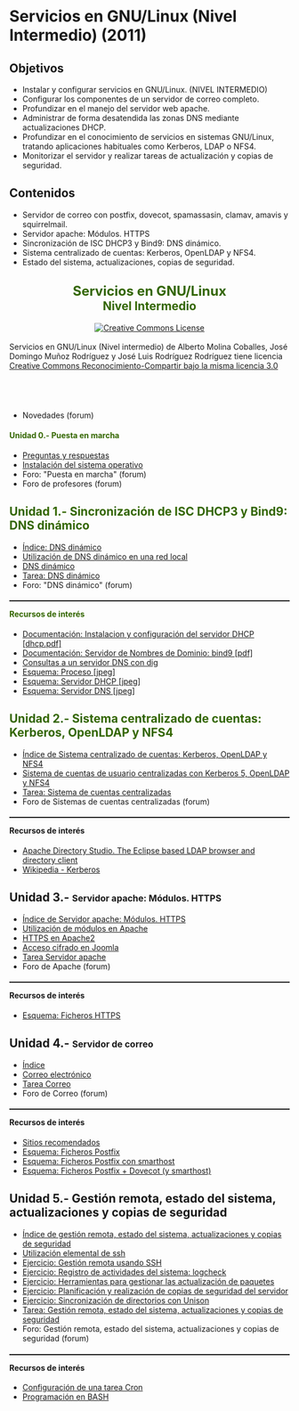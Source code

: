 # Servicios en GNU/Linux (Nivel Intermedio) (2011)

## Objetivos

* Instalar y configurar servicios en GNU/Linux. (NIVEL INTERMEDIO)
* Configurar los componentes de un servidor de correo completo.
* Profundizar en el manejo del servidor web apache.
* Administrar de forma desatendida las zonas DNS mediante actualizaciones DHCP.
* Profundizar en el conocimiento de servicios en sistemas GNU/Linux, tratando aplicaciones habituales como Kerberos, LDAP o NFS4.
* Monitorizar el servidor y realizar tareas de actualización y copias de seguridad.

## Contenidos

* Servidor de correo con postfix, dovecot, spamassasin, clamav, amavis y squirrelmail.
* Servidor apache: Módulos. HTTPS
* Sincronización de ISC DHCP3 y Bind9: DNS dinámico.
* Sistema centralizado de cuentas: Kerberos, OpenLDAP y NFS4.
* Estado del sistema, actualizaciones, copias de seguridad.


## <div style="text-align: center; font-weight: bold;"><font size="5" style="color: rgb(51, 102, 0);">Servicios en GNU/Linux</font><br style="color: rgb(51, 102, 0);" /><span style="color: rgb(51, 102, 0);">Nivel Intermedio</span> </div>

<div style="text-align: center;"><a href="http://creativecommons.org/licenses/by-sa/3.0/" rel="license"><img src="http://i.creativecommons.org/l/by-sa/3.0/88x31.png" style="border-width: 0pt;" alt="Creative Commons License" /></a><br /><br /></div>Servicios en GNU/Linux (Nivel intermedio) de Alberto Molina Coballes, José Domingo Muñoz Rodríguez y José Luis Rodríguez Rodríguez tiene licencia <a href="http://creativecommons.org/licenses/by-sa/3.0/" rel="license">Creative Commons Reconocimiento-Compartir bajo la misma licencia 3.0</a><br /><br />


#### <br/>

* Novedades (forum)

#### <span style="font-weight: bold; color: rgb(51, 102, 0);">Unidad 0.- Puesta en marcha</span>

* [Preguntas y respuestas](doc/Preguntas_y_respuestas.md)
* [Instalación del sistema operativo](doc/Instalacion_del_sistema_operativo.md)
* Foro: "Puesta en marcha" (forum)
* Foro de profesores (forum)

## <span style="font-weight: bold; color: rgb(51, 102, 0);">Unidad 1.- Sincronización de ISC DHCP3 y Bind9: DNS dinámico</span>

* [Índice: DNS dinámico](doc/Indice:_DNS_dinamico.md)
* [Utilización de DNS dinámico en una red local](doc/Utilizacion_de_DNS_dinamico_en_una_red_local.md)
* [DNS dinámico](files/ddns.pdf)
* [Tarea: DNS dinámico](doc/Tarea:_DNS_dinamico.md)
* Foro: "DNS dinámico" (forum)

#### <span style="color: rgb(51, 102, 0);"> </span><hr style="width: 100%; height: 2px;" /><span style="color: rgb(51, 102, 0);">Recursos de interés </span>

* [Documentación: Instalacion y configuración del servidor DHCP [dhcp.pdf]](http://www.josedomingo.org/web/mod/resource/view.php?id=2057)
* [Documentación: Servidor de Nombres de Dominio: bind9 [pdf]](http://www.josedomingo.org/web/mod/resource/view.php?id=2062)
* [Consultas a un servidor DNS con dig](doc/Consultas_a_un_servidor_DNS_con_dig.md)
* [Esquema: Proceso [jpeg]](files/EsquemaProceso.jpeg)
* [Esquema: Servidor DHCP [jpeg]](files/EsquemaFicherosDHCP.jpeg)
* [Esquema: Servidor DNS [jpeg]](files/EsquemaFicherosDNS.jpeg)

## <span style="color: rgb(51, 102, 0); font-weight: bold;">Unidad 2.- Sistema centralizado de cuentas: Kerberos, OpenLDAP y NFS4</span>

* [Índice de Sistema centralizado de cuentas: Kerberos, OpenLDAP y NFS4](doc/Indice_de_Sistema_centralizado_de_cuentas:_Kerberos,_OpenLDAP_y_NFS4.md)
* [Sistema de cuentas de usuario centralizadas con Kerberos 5, OpenLDAP y NFS4](files/krb_ldap.pdf)
* [Tarea: Sistema de cuentas centralizadas](doc/Tarea:_Sistema_de_cuentas_centralizadas.md)
* Foro de Sistemas de cuentas centralizadas (forum)

#### <hr style="width: 100%; height: 2px;" /> Recursos de interés<br />

* [Apache Directory Studio. The Eclipse based LDAP browser and directory client](http://directory.apache.org/studio/)
* [Wikipedia - Kerberos](http://es.wikipedia.org/wiki/Kerberos)

## <span style="font-weight: bold;">Unidad 3.- </span><font size="3" style="font-weight: bold;">Servidor apache: Módulos. HTTPS</font>

* [Índice de Servidor apache: Módulos. HTTPS](doc/Indice_de_Servidor_apache:_Modulos._HTTPS.md)
* [Utilización de módulos en Apache](files/apache-modular.pdf)
* [HTTPS en Apache2](files/https.pdf)
* [Acceso cifrado en Joomla](files/joomla-cifrado.pdf)
* [Tarea Servidor apache](doc/Tarea_Servidor_apache.md)
* Foro de Apache (forum)

#### <hr style="width: 100%; height: 2px;" />Recursos de interés<br />

* [Esquema: Ficheros HTTPS](files/EsquemaFicherosHTTPS.jpeg)

## <span style="font-weight: bold;">Unidad 4.- </span><font size="3" style="font-weight: bold;">Servidor de correo</font>

* [Índice](doc/Indice.md)
* [Correo electrónico](files/correo-e.pdf)
* [Tarea Correo](doc/Tarea_Correo.md)
* Foro de Correo (forum)

#### <hr style="width: 100%; height: 2px;" />Recursos de interés<br />

* [Sitios recomendados](doc/Sitios_recomendados.md)
* [Esquema: Ficheros Postfix](files/1-estructuraficheros.jpg)
* [Esquema: Ficheros Postfix con smarthost](files/16-FicherosSmarthost.jpeg)
* [Esquema: Ficheros Postfix + Dovecot (y smarthost)](files/18-FicherosDovecot.jpeg)

## <span style="font-weight: bold;">Unidad 5.- Gestión remota, estado del sistema, actualizaciones y copias de seguridad</span>

* [Índice de gestión remota, estado del sistema, actualizaciones y copias de seguridad](doc/Indice_de_gestion_remota,_estado_del_sistema,_actualizaciones_y_copias_de_seguridad.md)
* [Utilización elemental de ssh](files/ssh.pdf)
* [Ejercicio: Gestión remota usando SSH](doc/Ejercicio:_Gestion_remota_usando_SSH.md)
* [Ejercicio: Registro de actividades del sistema: logcheck](doc/Ejercicio:_Registro_de_actividades_del_sistema:_logcheck.md)
* [Ejercicio: Herramientas para gestionar las actualización de paquetes](doc/Ejercicio:_Herramientas_para_gestionar_las_actualizacion_de_paquetes.md)
* [Ejercicio: Planificación y realización de copias de seguridad del servidor](doc/Ejercicio:_Planificacion_y_realizacion_de_copias_de_seguridad_del_servidor.md)
* [Ejercicio: Sincronización de directorios con Unison](doc/Ejercicio:_Sincronizacion_de_directorios_con_Unison.md)
* [Tarea: Gestión remota, estado del sistema, actualizaciones y copias de seguridad](doc/Tarea:_Gestion_remota,_estado_del_sistema,_actualizaciones_y_copias_de_seguridad.md)
* Foro: Gestión remota, estado del sistema, actualizaciones y copias de seguridad (forum)

#### <hr style="width: 100%; height: 2px;" /> Recursos de interés<br />

* [Configuración de una tarea Cron](http://www.linuca.org/body.phtml?nIdNoticia=256)
* [Programación en BASH](http://xinfo.sourceforge.net/documentos/bash-scripting/bash-script-2.0.html)
